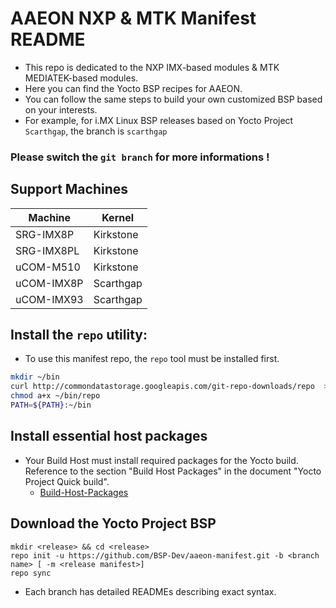 # AAEON NXP & MTK Manifest README
- This repo is dedicated to the NXP IMX-based modules & MTK MEDIATEK-based modules.
- Here you can find the Yocto BSP recipes for AAEON.
- You can follow the same steps to build your own customized BSP based on your interests.
- For example, for i.MX Linux BSP releases based on Yocto Project `Scarthgap`, the branch is `scarthgap`

### **Please switch the `git branch` for more informations !**

## Support Machines
|  Machine  |   Kernel  |
|-----------| --------- |
| SRG-IMX8P | Kirkstone |
| SRG-IMX8PL| Kirkstone |
|uCOM-M510  | Kirkstone |
|uCOM-IMX8P | Scarthgap |
|uCOM-IMX93 | Scarthgap |

## Install the `repo` utility:
- To use this manifest repo, the `repo` tool must be installed first.
```bash
mkdir ~/bin
curl http://commondatastorage.googleapis.com/git-repo-downloads/repo  > ~/bin/repo
chmod a+x ~/bin/repo
PATH=${PATH}:~/bin
```
## Install essential host packages
- Your Build Host must install required packages for the Yocto build. Reference to the section "Build Host Packages" in the document "Yocto Project Quick build".
    - [Build-Host-Packages](https://docs.yoctoproject.org/5.0.3/brief-yoctoprojectqs/index.html#build-host-packages)
## Download the Yocto Project BSP
```plaintext
mkdir <release> && cd <release>
repo init -u https://github.com/BSP-Dev/aaeon-manifest.git -b <branch name> [ -m <release manifest>]
repo sync
```
- Each branch has detailed READMEs describing exact syntax.